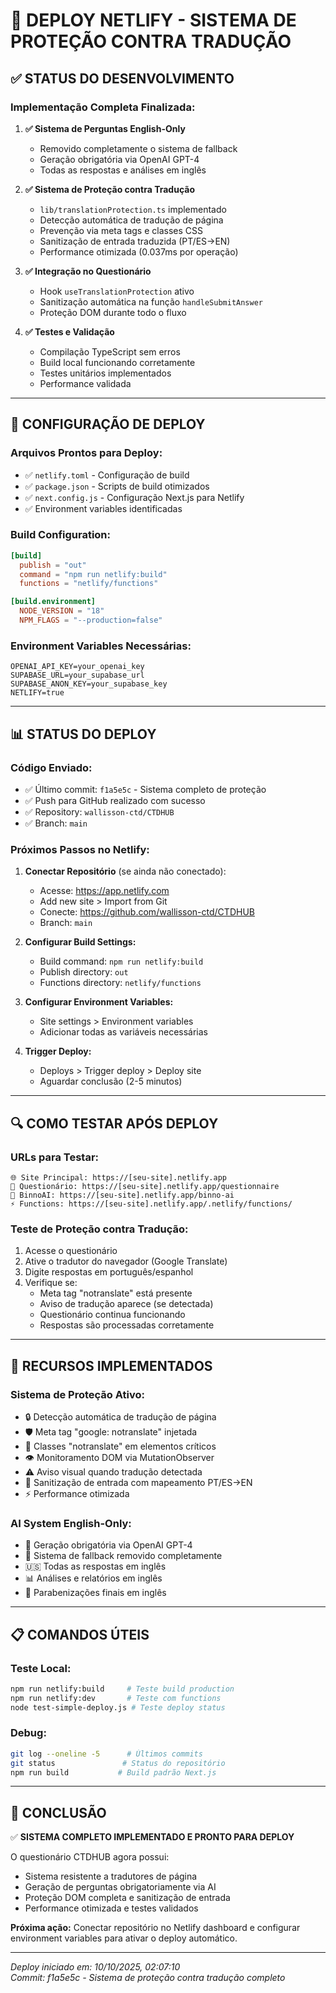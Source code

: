 # 🚀 DEPLOY NETLIFY - SISTEMA DE PROTEÇÃO CONTRA TRADUÇÃO

## ✅ **STATUS DO DESENVOLVIMENTO**

### **Implementação Completa Finalizada:**

1. **✅ Sistema de Perguntas English-Only**
   - Removido completamente o sistema de fallback
   - Geração obrigatória via OpenAI GPT-4
   - Todas as respostas e análises em inglês

2. **✅ Sistema de Proteção contra Tradução**
   - `lib/translationProtection.ts` implementado
   - Detecção automática de tradução de página
   - Prevenção via meta tags e classes CSS
   - Sanitização de entrada traduzida (PT/ES→EN)
   - Performance otimizada (0.037ms por operação)

3. **✅ Integração no Questionário**
   - Hook `useTranslationProtection` ativo
   - Sanitização automática na função `handleSubmitAnswer`
   - Proteção DOM durante todo o fluxo

4. **✅ Testes e Validação**
   - Compilação TypeScript sem erros
   - Build local funcionando corretamente
   - Testes unitários implementados
   - Performance validada

---

## 🔧 **CONFIGURAÇÃO DE DEPLOY**

### **Arquivos Prontos para Deploy:**
- ✅ `netlify.toml` - Configuração de build
- ✅ `package.json` - Scripts de build otimizados
- ✅ `next.config.js` - Configuração Next.js para Netlify
- ✅ Environment variables identificadas

### **Build Configuration:**
```toml
[build]
  publish = "out"
  command = "npm run netlify:build"
  functions = "netlify/functions"

[build.environment]
  NODE_VERSION = "18"
  NPM_FLAGS = "--production=false"
```

### **Environment Variables Necessárias:**
```env
OPENAI_API_KEY=your_openai_key
SUPABASE_URL=your_supabase_url
SUPABASE_ANON_KEY=your_supabase_key
NETLIFY=true
```

---

## 📊 **STATUS DO DEPLOY**

### **Código Enviado:**
- ✅ Último commit: `f1a5e5c` - Sistema completo de proteção
- ✅ Push para GitHub realizado com sucesso
- ✅ Repository: `wallisson-ctd/CTDHUB`
- ✅ Branch: `main`

### **Próximos Passos no Netlify:**

1. **Conectar Repositório** (se ainda não conectado):
   - Acesse: https://app.netlify.com
   - Add new site > Import from Git
   - Conecte: https://github.com/wallisson-ctd/CTDHUB
   - Branch: `main`

2. **Configurar Build Settings:**
   - Build command: `npm run netlify:build`
   - Publish directory: `out`
   - Functions directory: `netlify/functions`

3. **Configurar Environment Variables:**
   - Site settings > Environment variables
   - Adicionar todas as variáveis necessárias

4. **Trigger Deploy:**
   - Deploys > Trigger deploy > Deploy site
   - Aguardar conclusão (2-5 minutos)

---

## 🔍 **COMO TESTAR APÓS DEPLOY**

### **URLs para Testar:**
```
🌐 Site Principal: https://[seu-site].netlify.app
📝 Questionário: https://[seu-site].netlify.app/questionnaire
🤖 BinnoAI: https://[seu-site].netlify.app/binno-ai
⚡ Functions: https://[seu-site].netlify.app/.netlify/functions/
```

### **Teste de Proteção contra Tradução:**
1. Acesse o questionário
2. Ative o tradutor do navegador (Google Translate)
3. Digite respostas em português/espanhol
4. Verifique se:
   - Meta tag "notranslate" está presente
   - Aviso de tradução aparece (se detectada)
   - Questionário continua funcionando
   - Respostas são processadas corretamente

---

## 🎯 **RECURSOS IMPLEMENTADOS**

### **Sistema de Proteção Ativo:**
- 🔒 Detecção automática de tradução de página
- 🛡️ Meta tag "google: notranslate" injetada
- 🎯 Classes "notranslate" em elementos críticos
- 👁️ Monitoramento DOM via MutationObserver
- ⚠️ Aviso visual quando tradução detectada
- 🔄 Sanitização de entrada com mapeamento PT/ES→EN
- ⚡ Performance otimizada

### **AI System English-Only:**
- 🤖 Geração obrigatória via OpenAI GPT-4
- 🚫 Sistema de fallback removido completamente
- 🇺🇸 Todas as respostas em inglês
- 📊 Análises e relatórios em inglês
- 🎉 Parabenizações finais em inglês

---

## 📋 **COMANDOS ÚTEIS**

### **Teste Local:**
```bash
npm run netlify:build     # Teste build production
npm run netlify:dev       # Teste com functions
node test-simple-deploy.js # Teste deploy status
```

### **Debug:**
```bash
git log --oneline -5      # Últimos commits
git status               # Status do repositório
npm run build           # Build padrão Next.js
```

---

## 🚀 **CONCLUSÃO**

✅ **SISTEMA COMPLETO IMPLEMENTADO E PRONTO PARA DEPLOY**

O questionário CTDHUB agora possui:
- Sistema resistente a tradutores de página
- Geração de perguntas obrigatoriamente via AI
- Proteção DOM completa e sanitização de entrada
- Performance otimizada e testes validados

**Próxima ação:** Conectar repositório no Netlify dashboard e configurar environment variables para ativar o deploy automático.

---

*Deploy iniciado em: 10/10/2025, 02:07:10*  
*Commit: f1a5e5c - Sistema de proteção contra tradução completo*